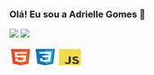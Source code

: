 ### Olá! Eu sou a Adrielle Gomes 👋


<div>
  <a href-"https://github.com/adriellemoraesgomes">
  <img height="160cm" src="https://github-readme-stats.vercel.app/api?username=adriellemoraesgomes&show_icons=true&theme=bear"/_>
  <img height="160cm" src="https://github-readme-stats.vercel.app/api/top-langs/?username=adriellemoraesgomes&layout=compact&theme=bear"/_>
</div>
  <div style="display: incline_block"><br> 
  <img align="center" alt="" height="30" width="40" src="https://raw.githubusercontent.com/devicons/devicon/6910f0503efdd315c8f9b858234310c06e04d9c0/icons/html5/html5-original.svg"/_>
  <img align="center" alt="" height="30" width="40" src="https://raw.githubusercontent.com/devicons/devicon/6910f0503efdd315c8f9b858234310c06e04d9c0/icons/css3/css3-original.svg"/_>
  <img align="center" alt="" height="30" width="40" src="https://raw.githubusercontent.com/devicons/devicon/6910f0503efdd315c8f9b858234310c06e04d9c0/icons/javascript/javascript-original.svg"/_>       

</div>


